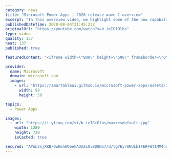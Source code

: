 ```yaml
---
category: news
title: "Microsoft Power Apps | 2020 release wave 1 overview"
excerpt: "In this overview video, we highlight some of the new capabilities included in the latest update to Microsoft Power Apps.      Here are the capabilities covered:     UI enhancements       • Save is always visible       • Chart formatting  Grid user experience enhancements       • Conditional search  "
publishedDateTime: 2020-08-04T21:45:23Z
originalUrl: "https://youtube.com/watch?v=b_ieIGfOlbs"
type: video
quality: 137
heat: 137
published: true

featuredContent: "<iframe width=\"800\" height=\"500\" frameborder=\"0\" src=\"https://www.youtube.com/embed/b_ieIGfOlbs\" allow=\"accelerometer; autoplay; encrypted-media; gyroscope; picture-in-picture\" allowfullscreen></iframe>"

provider:
  name: Microsoft
  domain: microsoft.com
  images:
    - url: "https://smartableai.github.io/microsoft-power-apps/assets/images/organizations/microsoft.com-50x50.jpg"
      width: 50
      height: 50

topics:
  - Power Apps

images:
  - url: "https://i.ytimg.com/vi/b_ieIGfOlbs/maxresdefault.jpg"
    width: 1280
    height: 720
    isCached: true

secured: "APoL2sjXKB/0wKmhWOeekAOA2LOvBD8N57/d/tgYEyrWNULb1FER+WTIMM4nnmwU6XmwY6hRR1rIXJbxCdsTh2HAdO9C/BmKDnoKxreSQQRyQElEiYfsUFcRjoVTVY2DMn+OEzutYQhTkqQVbHfKy2NR7FtW9qrdtvTah71D4C627aLB2Oc9geU0iVubF6PoXYbDalIoztPYd7P12P8Pn+NNbiCPDgOhlLMnJp4DsYDs8F4A+b/C3K/xy93qO3CFz8XaC/kq6sS4WUsOMk+Ea0I4WKzu6z1NXgjmI43d/u1iFLqa2c5SQUhjzoUk5aWJ7rSq0atRd2TEyYn1ZDG+wHad8dKCIWOmmaLURdr3IuPHxIPYd0DTkSjF7+MN7nvyjp3l52g9u/pHOJMqdsWwELFm4iWN6lub80DMq3XCnZf3FqHypSojqjHOtR9DiPRY;Zf5UnNiMSDiPetOXltvr3Q=="
---
```


